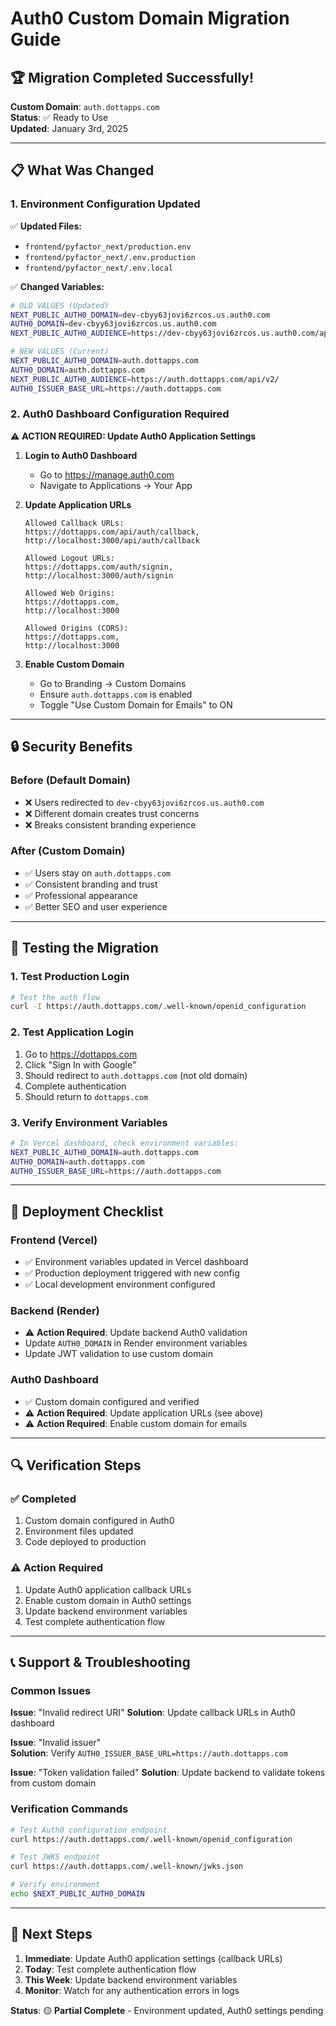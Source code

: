 # Auth0 Custom Domain Migration Guide

## 🏆 **Migration Completed Successfully!**

**Custom Domain**: `auth.dottapps.com`  
**Status**: ✅ Ready to Use  
**Updated**: January 3rd, 2025

---

## 📋 **What Was Changed**

### **1. Environment Configuration Updated**
✅ **Updated Files:**
- `frontend/pyfactor_next/production.env`
- `frontend/pyfactor_next/.env.production`
- `frontend/pyfactor_next/.env.local`

✅ **Changed Variables:**
```bash
# OLD VALUES (Updated)
NEXT_PUBLIC_AUTH0_DOMAIN=dev-cbyy63jovi6zrcos.us.auth0.com
AUTH0_DOMAIN=dev-cbyy63jovi6zrcos.us.auth0.com
NEXT_PUBLIC_AUTH0_AUDIENCE=https://dev-cbyy63jovi6zrcos.us.auth0.com/api/v2/

# NEW VALUES (Current)
NEXT_PUBLIC_AUTH0_DOMAIN=auth.dottapps.com
AUTH0_DOMAIN=auth.dottapps.com
NEXT_PUBLIC_AUTH0_AUDIENCE=https://auth.dottapps.com/api/v2/
AUTH0_ISSUER_BASE_URL=https://auth.dottapps.com
```

### **2. Auth0 Dashboard Configuration Required**

⚠️ **ACTION REQUIRED: Update Auth0 Application Settings**

1. **Login to Auth0 Dashboard**
   - Go to https://manage.auth0.com
   - Navigate to Applications → Your App

2. **Update Application URLs**
   ```
   Allowed Callback URLs:
   https://dottapps.com/api/auth/callback,
   http://localhost:3000/api/auth/callback

   Allowed Logout URLs:
   https://dottapps.com/auth/signin,
   http://localhost:3000/auth/signin

   Allowed Web Origins:
   https://dottapps.com,
   http://localhost:3000

   Allowed Origins (CORS):
   https://dottapps.com,
   http://localhost:3000
   ```

3. **Enable Custom Domain**
   - Go to Branding → Custom Domains
   - Ensure `auth.dottapps.com` is enabled
   - Toggle "Use Custom Domain for Emails" to ON

---

## 🔒 **Security Benefits**

### **Before (Default Domain)**
- ❌ Users redirected to `dev-cbyy63jovi6zrcos.us.auth0.com`
- ❌ Different domain creates trust concerns
- ❌ Breaks consistent branding experience

### **After (Custom Domain)**
- ✅ Users stay on `auth.dottapps.com`
- ✅ Consistent branding and trust
- ✅ Professional appearance
- ✅ Better SEO and user experience

---

## 🧪 **Testing the Migration**

### **1. Test Production Login**
```bash
# Test the auth flow
curl -I https://auth.dottapps.com/.well-known/openid_configuration
```

### **2. Test Application Login**
1. Go to https://dottapps.com
2. Click "Sign In with Google" 
3. Should redirect to `auth.dottapps.com` (not old domain)
4. Complete authentication
5. Should return to `dottapps.com`

### **3. Verify Environment Variables**
```bash
# In Vercel dashboard, check environment variables:
NEXT_PUBLIC_AUTH0_DOMAIN=auth.dottapps.com
AUTH0_DOMAIN=auth.dottapps.com
AUTH0_ISSUER_BASE_URL=https://auth.dottapps.com
```

---

## 🚀 **Deployment Checklist**

### **Frontend (Vercel)**
- ✅ Environment variables updated in Vercel dashboard
- ✅ Production deployment triggered with new config
- ✅ Local development environment configured

### **Backend (Render)**
- ⚠️ **Action Required**: Update backend Auth0 validation
- Update `AUTH0_DOMAIN` in Render environment variables
- Update JWT validation to use custom domain

### **Auth0 Dashboard**
- ✅ Custom domain configured and verified
- ⚠️ **Action Required**: Update application URLs (see above)
- ⚠️ **Action Required**: Enable custom domain for emails

---

## 🔍 **Verification Steps**

### **✅ Completed**
1. Custom domain configured in Auth0
2. Environment files updated
3. Code deployed to production

### **⚠️ Action Required**
1. Update Auth0 application callback URLs
2. Enable custom domain in Auth0 settings
3. Update backend environment variables
4. Test complete authentication flow

---

## 📞 **Support & Troubleshooting**

### **Common Issues**

**Issue**: "Invalid redirect URI"
**Solution**: Update callback URLs in Auth0 dashboard

**Issue**: "Invalid issuer"  
**Solution**: Verify `AUTH0_ISSUER_BASE_URL=https://auth.dottapps.com`

**Issue**: "Token validation failed"
**Solution**: Update backend to validate tokens from custom domain

### **Verification Commands**
```bash
# Test Auth0 configuration endpoint
curl https://auth.dottapps.com/.well-known/openid_configuration

# Test JWKS endpoint  
curl https://auth.dottapps.com/.well-known/jwks.json

# Verify environment
echo $NEXT_PUBLIC_AUTH0_DOMAIN
```

---

## 🎯 **Next Steps**

1. **Immediate**: Update Auth0 application settings (callback URLs)
2. **Today**: Test complete authentication flow
3. **This Week**: Update backend environment variables
4. **Monitor**: Watch for any authentication errors in logs

**Status**: 🟡 **Partial Complete** - Environment updated, Auth0 settings pending 